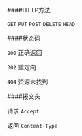 ####HTTP方法

`GET` `PUT` `POST` `DELETE` `HEAD`

####状态码

`200` 正确返回

`302` 重定向

`404` 资源未找到

####报文头

请求 `Accept`

返回 `Content-Type`

